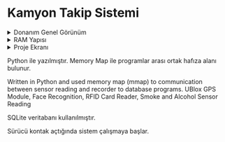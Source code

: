 # Kamyon Takip Sistemi


<details>
  <summary> Donanım Genel Görünüm </summary>
<img src="rp_project.jpg" width="400" height="480" />
</details>
<details>
  <summary> RAM Yapısı </summary>
<img src="mmap.jpg" width="500" height="480" />
</details>
<details>
  <summary> Proje Ekranı </summary>
<img src="rp_project_2.jpg" width="400" height="480" />
</details>

Python ile yazılmıştır.
Memory Map ile programlar arası ortak hafıza alanı bulunur.


Written in Python and used memory map (mmap) to communication between sensor reading and recorder to database programs.
UBlox GPS Module, Face Recognition, RFID Card Reader, Smoke and Alcohol Sensor Reading 

SQLite veritabanı kullanılmıştır. 

Sürücü kontak açtığında sistem çalışmaya başlar.
